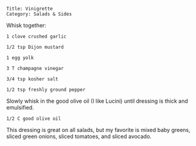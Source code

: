 ~~~ recipe-info
Title: Vinigrette
Category: Salads & Sides
~~~

Whisk together:

~~~ recipe-ingredients
1 clove crushed garlic

1/2 tsp Dijon mustard

1 egg yolk

3 T champagne vinegar

3/4 tsp kosher salt

1/2 tsp freshly ground pepper
~~~

Slowly whisk in the good olive oil (I like Lucini) until dressing is thick and emulsified.

~~~ recipe-ingredients
1/2 C good olive oil
~~~

This dressing is great on all salads, but my favorite is mixed baby greens, sliced green onions,
sliced tomatoes, and sliced avocado.
